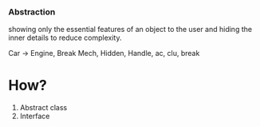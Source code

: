 ### Abstraction

showing only the essential features of an object to the user and hiding the inner details to reduce complexity.

Car -> Engine, Break Mech, Hidden, Handle, ac, clu, break


# How?

1. Abstract class 
2. Interface
